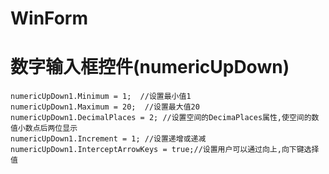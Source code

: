 # WinForm 

# 数字输入框控件\(numericUpDown\)

```
numericUpDown1.Minimum = 1;  //设置最小值1  
numericUpDown1.Maximum = 20;  //设置最大值20  
numericUpDown1.DecimalPlaces = 2; //设置空间的DecimaPlaces属性,使空间的数值小数点后两位显示  
numericUpDown1.Increment = 1; //设置递增或递减  
numericUpDown1.InterceptArrowKeys = true;//设置用户可以通过向上,向下键选择值  
```






